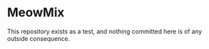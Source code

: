 # MeowMix

This repository exists as a test, and nothing committed here is of any outside consequence.
